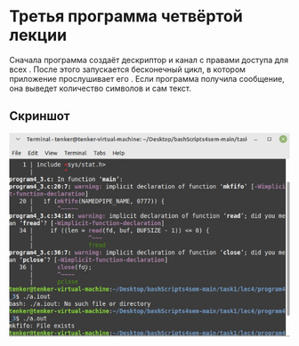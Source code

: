 # Третья программа четвёртой лекции

Сначала программа создаёт дескриптор и канал с правами доступа для всех . После этого запускается бесконечный цикл, в котором приложение прослушивает его .
Если программа получила сообщение, она выведет количество символов и сам текст.

## Скриншот
<img src="https://github.com/tenker01/OS_4/blob/main/Screenshots/6.jpg">

